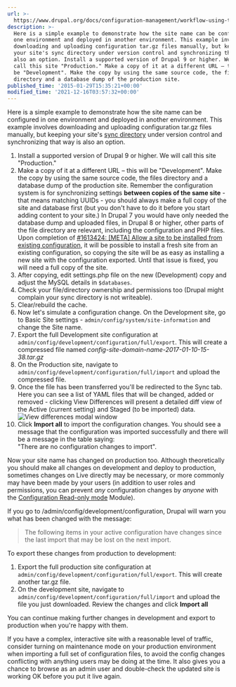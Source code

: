 ```yaml
---
url: >-
  https://www.drupal.org/docs/configuration-management/workflow-using-the-drupal-ui
description: >-
  Here is a simple example to demonstrate how the site name can be configured in
  one environment and deployed in another environment. This example involves
  downloading and uploading configuration tar.gz files manually, but keeping
  your site's sync directory under version control and synchronizing that way is
  also an option. Install a supported version of Drupal 9 or higher. We will
  call this site "Production." Make a copy of it at a different URL – this will
  be "Development". Make the copy by using the same source code, the files
  directory and a database dump of the production site.
published_time: '2015-01-29T15:35:21+00:00'
modified_time: '2021-12-16T03:57:32+00:00'
---
```

Here is a simple example to demonstrate how the site name can be configured in one environment and deployed in another environment. This example involves downloading and uploading configuration tar.gz files manually, but keeping your site's [sync directory](https://www.drupal.org/node/2431247/ "Changing the storage location of the sync directory | Drupal 8 guide on Drupal.org") under version control and synchronizing that way is also an option.

1. Install a supported version of Drupal 9 or higher. We will call this site "Production."
2. Make a copy of it at a different URL – this will be "Development". Make the copy by using the same source code, the files directory and a database dump of the production site. Remember the configuration system is for synchronizing settings **between copies of the same site** \- that means matching UUIDs - you should always make a full copy of the site and database first (but you don't have to do it before you start adding content to your site.) In Drupal 7 you would have only needed the database dump and uploaded files, in Drupal 8 or higher, other parts of the file directory are relevant, including the configuration and PHP files.  
 Upon completion of [#1613424: \[META\] Allow a site to be installed from existing configuration](https://www.drupal.org/project/drupal/issues/1613424 "Status: Closed (fixed)"), it will be possible to install a fresh site from an existing configuration, so copying the site will be as easy as installing a new site with the configuration exported. Until that issue is fixed, you will need a full copy of the site.
3. After copying, edit settings.php file on the new (Development) copy and adjust the MySQL details in `$databases`.
4. Check your file/directory ownership and permissions too (Drupal might complain your sync directory is not writeable).
5. Clear/rebuild the cache.
6. Now let's simulate a configuration change. On the Development site, go to Basic Site settings - `admin/config/system/site-information` and change the Site name.
7. Export the full Development site configuration at `admin/config/development/configuration/full/export`. This will create a compressed file named _config-site-domain-name-2017-01-10-15-38.tar.gz_
8. On the Production site, navigate to `admin/config/development/configuration/full/import` and upload the compressed file.
9. Once the file has been transferred you'll be redirected to the Sync tab. Here you can see a list of YAML files that will be changed, added or removed - clicking View Differences will present a detailed diff view of the Active (current setting) and Staged (to be imported) data.  
![View differences modal window](https://www.drupal.org/files/configuration-system-view-differences-modal-v2.png)
10. Click **Import all** to import the configuration changes. You should see a message that the configuration was imported successfully and there will be a message in the table saying:  
"There are no configuration changes to import".

Now your site name has changed on production too. Although theoretically you should make all changes on development and deploy to production, sometimes changes on Live directly may be necessary, or more commonly may have been made by your users (in addition to user roles and permissions, you can prevent _any_ configuration changes by _anyone_ with the [Configuration Read-only mode](https://www.drupal.org/project/config%5Freadonly "Configuration Read-only mode | Drupal.org") Module).

If you go to /admin/config/development/configuration, Drupal will warn you what has been changed with the message:

> The following items in your active configuration have changes since the last import that may be lost on the next import.

To export these changes from production to development:

1. Export the full production site configuration at `admin/config/development/configuration/full/export`. This will create another tar.gz file.
2. On the development site, navigate to `admin/config/development/configuration/full/import` and upload the file you just downloaded. Review the changes and click **Import all**

You can continue making further changes in development and export to production when you're happy with them.

If you have a complex, interactive site with a reasonable level of traffic, consider turning on maintenance mode on your production environment when importing a full set of configuration files, to avoid the config changes conflicting with anything users may be doing at the time. It also gives you a chance to browse as an admin user and double-check the updated site is working OK before you put it live again.